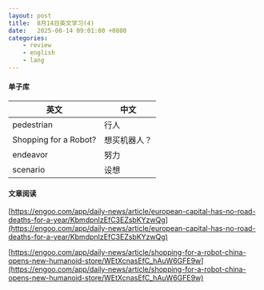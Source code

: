```yaml
---
layout: post
title:  8月14日英文学习(4)
date:   2025-08-14 09:01:00 +0800
categories: 
    - review
    - english
    - lang
---
```


#### 单子库

英文 | 中文
-- | --
pedestrian | 行人
Shopping for a Robot? | 想买机器人？
endeavor | 努力
scenario | 设想

#### 文章阅读

[https://engoo.com/app/daily-news/article/european-capital-has-no-road-deaths-for-a-year/KbmdpnIzEfC3EZsbKYzwQg](https://engoo.com/app/daily-news/article/european-capital-has-no-road-deaths-for-a-year/KbmdpnIzEfC3EZsbKYzwQg)

[https://engoo.com/app/daily-news/article/shopping-for-a-robot-china-opens-new-humanoid-store/WEtXcnasEfC_hAuW6GFE9w](https://engoo.com/app/daily-news/article/shopping-for-a-robot-china-opens-new-humanoid-store/WEtXcnasEfC_hAuW6GFE9w)